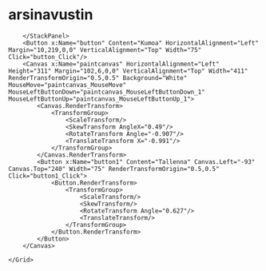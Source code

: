 # arsinavustin
<Window x:Class="WpfApplication1.MainWindow"
        xmlns="http://schemas.microsoft.com/winfx/2006/xaml/presentation"
        xmlns:x="http://schemas.microsoft.com/winfx/2006/xaml"
        xmlns:d="http://schemas.microsoft.com/expression/blend/2008"
        xmlns:mc="http://schemas.openxmlformats.org/markup-compatibility/2006"
        xmlns:local="clr-namespace:WpfApplication1"
        mc:Ignorable="d"
        Title="MainWindow" Height="350" Width="525">
    <Grid Margin="-3,0,3,0">
        <Canvas HorizontalAlignment="Left" Height="177" Margin="10,19,0,0" VerticalAlignment="Top" Width="183">
            <StackPanel Height="100" Canvas.Left="36" Canvas.Top="44" Width="100"/>
        </Canvas>
        <StackPanel HorizontalAlignment="Left" Height="128" Margin="21,19,0,0" VerticalAlignment="Top" Width="100" Panel.ZIndex="1">
            <GroupBox x:Name="groupBox" Header="Colors" HorizontalAlignment="Left" Margin="21,19,0,0" VerticalAlignment="Top" RenderTransformOrigin="-1.521,-2.89"/>
            <RadioButton x:Name="radioButton" Content="Red" HorizontalAlignment="Left" VerticalAlignment="Top" RenderTransformOrigin="-2.771,-2.213" Checked="radioButton_Checked"/>
            <RadioButton x:Name="radioButton_Copy" Content="Blue" HorizontalAlignment="Left" VerticalAlignment="Top" RenderTransformOrigin="-2.771,-2.213" Checked="radioButton_Copy_Checked"/>
            <RadioButton x:Name="radioButton_Copy1" Content="Black" HorizontalAlignment="Left" VerticalAlignment="Top" RenderTransformOrigin="-2.771,-2.213" Height="20" Checked="radioButton_Copy1_Checked"/>
        </StackPanel>
        <StackPanel HorizontalAlignment="Left" Height="100" Margin="21,139,0,0" VerticalAlignment="Top" Width="100" Panel.ZIndex="1">
            <GroupBox x:Name="groupBox_Copy" Header="Sizes" HorizontalAlignment="Left"  VerticalAlignment="Top" RenderTransformOrigin="-1.521,-2.89"/>
            <RadioButton x:Name="radioButton1_Copy" Content="Medium" HorizontalAlignment="Left" VerticalAlignment="Top" Checked="radioButton1_Copy_Checked"/>
            <RadioButton x:Name="radioButton1_Copy1" Content="Large" HorizontalAlignment="Left" VerticalAlignment="Top" Checked="radioButton1_Copy1_Checked"/>
            <RadioButton x:Name="radioButton1" Content="Small" HorizontalAlignment="Left"  VerticalAlignment="Top" Checked="radioButton1_Checked"/>

        </StackPanel>
        <Button x:Name="button" Content="Kumoa" HorizontalAlignment="Left" Margin="10,219,0,0" VerticalAlignment="Top" Width="75" Click="button_Click"/>
        <Canvas x:Name="paintcanvas" HorizontalAlignment="Left" Height="311" Margin="102,6,0,0" VerticalAlignment="Top" Width="411" RenderTransformOrigin="0.5,0.5" Background="White" MouseMove="paintcanvas_MouseMove" MouseLeftButtonDown="paintcanvas_MouseLeftButtonDown_1" MouseLeftButtonUp="paintcanvas_MouseLeftButtonUp_1">
            <Canvas.RenderTransform>
                <TransformGroup>
                    <ScaleTransform/>
                    <SkewTransform AngleX="0.49"/>
                    <RotateTransform Angle="-0.907"/>
                    <TranslateTransform X="-0.991"/>
                </TransformGroup>
            </Canvas.RenderTransform>
            <Button x:Name="button1" Content="Tallenna" Canvas.Left="-93" Canvas.Top="240" Width="75" RenderTransformOrigin="0.5,0.5" Click="button1_Click">
                <Button.RenderTransform>
                    <TransformGroup>
                        <ScaleTransform/>
                        <SkewTransform/>
                        <RotateTransform Angle="0.627"/>
                        <TranslateTransform/>
                    </TransformGroup>
                </Button.RenderTransform>
            </Button>
        </Canvas>

    </Grid>
</Window>


